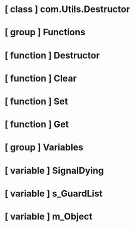 # [ class ] com.Utils.Destructor

# [ group ] Functions

# [ function ] Destructor

# [ function ] Clear

# [ function ] Set

# [ function ] Get

# [ group ] Variables

# [ variable ] SignalDying

# [ variable ] s_GuardList

# [ variable ] m_Object

